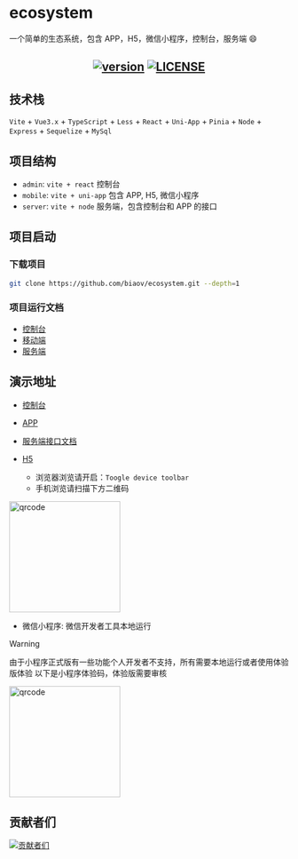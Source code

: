 # ecosystem

一个简单的生态系统，包含 APP，H5，微信小程序，控制台，服务端 😄

<h2 align="center">
  <a href="https://github.com/biaov/ecosystem"><img src="https://shields.io/github/v/release/biaov/ecosystem.svg?logo=github&label=版本" alt="version" /></a>
  <a href="https://github.com/biaov/ecosystem/blob/main/LICENSE"><img src="https://img.shields.io/badge/license-MIT-green" alt="LICENSE" /></a>
</h2>

## 技术栈

`Vite` + `Vue3.x` + `TypeScript` + `Less` + `React` + `Uni-App` + `Pinia` + `Node` + `Express` + `Sequelize` + `MySql`

## 项目结构

- `admin`: `vite + react` 控制台
- `mobile`: `vite + uni-app` 包含 APP, H5, 微信小程序
- `server`: `vite + node` 服务端，包含控制台和 APP 的接口

## 项目启动

### 下载项目

```sh
git clone https://github.com/biaov/ecosystem.git --depth=1
```

### 项目运行文档

- [控制台](https://github.com/biaov/ecosystem/blob/main/admin/README.md)
- [移动端](https://github.com/biaov/ecosystem/blob/main/mobile/README.md)
- [服务端](https://github.com/biaov/ecosystem/blob/main/server/README.md)

## 演示地址

- [控制台](http://ecosystem.biaov.cn/admin/)
- [APP](https://github.com/biaov/ecosystem/releases)
- [服务端接口文档](https://apifox.com/apidoc/shared-668841b4-2ff4-4ac5-8674-8a2e9223f54d)
- [H5](http://ecosystem.biaov.cn/)

  - 浏览器浏览请开启：`Toogle device toolbar`
  - 手机浏览请扫描下方二维码

<img src="https://ecosystem.biaov.cn/uploads/h5-qrcode.png" width="200px" height="200px" alt="qrcode" />

- 微信小程序: 微信开发者工具本地运行

> [!WARNING]
> 由于小程序正式版有一些功能个人开发者不支持，所有需要本地运行或者使用体验版体验
> 以下是小程序体验码，体验版需要审核

<img src="https://ecosystem.biaov.cn/uploads/trial-version.png" width="200px" height="200px" alt="qrcode" />

## 贡献者们

[![贡献者们](https://contrib.rocks/image?repo=biaov/ecosystem)](https://github.com/biaov/ecosystem/graphs/contributors)
